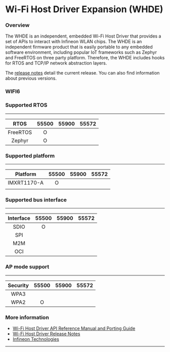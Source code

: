 # Wi-Fi Host Driver Expansion (WHDE)

### Overview
The WHDE is an independent, embedded Wi-Fi Host Driver that provides a set of APIs to interact with Infineon WLAN chips. The WHDE is an independent firmware product that is easily portable to any embedded software environment, including popular IoT frameworks such as Zephyr and FreeRTOS on three party platform. Therefore, the WHDE includes hooks for RTOS and TCP/IP network abstraction layers.

The [release notes](./RELEASE.md) detail the current release. You can also find information about previous versions.

### WIFI6

### Supported RTOS
----------------------------------
|     RTOS     |55500|55900|55572|
|:------------:|:---:|:---:|:---:|
|  FreeRTOS    |  O  |     |     | 
|  Zephyr      |  O  |     |     |

### Supported platform
----------------------------------
|   Platform   |55500|55900|55572|
|:------------:|:---:|:---:|:---:|
|  IMXRT1170-A |  O  |     |     | 
|              |     |     |     |

### Supported bus interface
----------------------------------
|  Interface   |55500|55900|55572|
|:------------:|:---:|:---:|:---:|
|  SDIO        |  O  |     |     | 
|  SPI         |     |     |     |
|  M2M         |     |     |     |
|  OCI         |     |     |     |

### AP mode support 
----------------------------------
|   Security   |55500|55900|55572|
|:------------:|:---:|:---:|:---:|
|  WPA3        |     |     |     |
|  WPA2        |  O  |     |     |

### More information
* [Wi-Fi Host Driver API Reference Manual and Porting Guide](https://infineon.github.io/wifi-host-driver/html/index.html)
* [Wi-Fi Host Driver Release Notes](./RELEASE.md)
* [Infineon Technologies](http://www.infineon.com)

---
